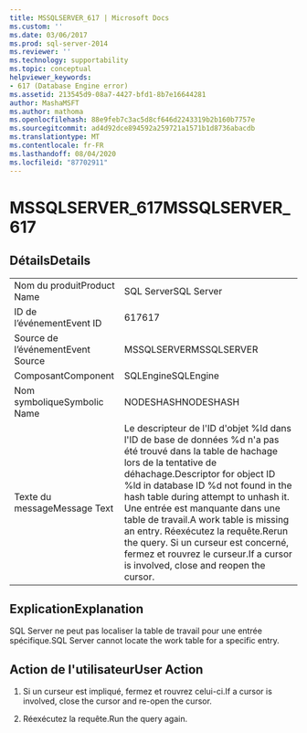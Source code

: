 ```yaml
---
title: MSSQLSERVER_617 | Microsoft Docs
ms.custom: ''
ms.date: 03/06/2017
ms.prod: sql-server-2014
ms.reviewer: ''
ms.technology: supportability
ms.topic: conceptual
helpviewer_keywords:
- 617 (Database Engine error)
ms.assetid: 213545d9-08a7-4427-bfd1-8b7e16644281
author: MashaMSFT
ms.author: mathoma
ms.openlocfilehash: 88e9feb7c3ac5d8cf646d2243319b2b160b7757e
ms.sourcegitcommit: ad4d92dce894592a259721a1571b1d8736abacdb
ms.translationtype: MT
ms.contentlocale: fr-FR
ms.lasthandoff: 08/04/2020
ms.locfileid: "87702911"
---
```

# <a name="mssqlserver_617"></a><span data-ttu-id="624a3-102">MSSQLSERVER_617</span><span class="sxs-lookup"><span data-stu-id="624a3-102">MSSQLSERVER_617</span></span>
    
## <a name="details"></a><span data-ttu-id="624a3-103">Détails</span><span class="sxs-lookup"><span data-stu-id="624a3-103">Details</span></span>  
  
|||  
|-|-|  
|<span data-ttu-id="624a3-104">Nom du produit</span><span class="sxs-lookup"><span data-stu-id="624a3-104">Product Name</span></span>|<span data-ttu-id="624a3-105">SQL Server</span><span class="sxs-lookup"><span data-stu-id="624a3-105">SQL Server</span></span>|  
|<span data-ttu-id="624a3-106">ID de l’événement</span><span class="sxs-lookup"><span data-stu-id="624a3-106">Event ID</span></span>|<span data-ttu-id="624a3-107">617</span><span class="sxs-lookup"><span data-stu-id="624a3-107">617</span></span>|  
|<span data-ttu-id="624a3-108">Source de l’événement</span><span class="sxs-lookup"><span data-stu-id="624a3-108">Event Source</span></span>|<span data-ttu-id="624a3-109">MSSQLSERVER</span><span class="sxs-lookup"><span data-stu-id="624a3-109">MSSQLSERVER</span></span>|  
|<span data-ttu-id="624a3-110">Composant</span><span class="sxs-lookup"><span data-stu-id="624a3-110">Component</span></span>|<span data-ttu-id="624a3-111">SQLEngine</span><span class="sxs-lookup"><span data-stu-id="624a3-111">SQLEngine</span></span>|  
|<span data-ttu-id="624a3-112">Nom symbolique</span><span class="sxs-lookup"><span data-stu-id="624a3-112">Symbolic Name</span></span>|<span data-ttu-id="624a3-113">NODESHASH</span><span class="sxs-lookup"><span data-stu-id="624a3-113">NODESHASH</span></span>|  
|<span data-ttu-id="624a3-114">Texte du message</span><span class="sxs-lookup"><span data-stu-id="624a3-114">Message Text</span></span>|<span data-ttu-id="624a3-115">Le descripteur de l'ID d'objet %ld dans l'ID de base de données %d n'a pas été trouvé dans la table de hachage lors de la tentative de déhachage.</span><span class="sxs-lookup"><span data-stu-id="624a3-115">Descriptor for object ID %ld in database ID %d not found in the hash table during attempt to unhash it.</span></span> <span data-ttu-id="624a3-116">Une entrée est manquante dans une table de travail.</span><span class="sxs-lookup"><span data-stu-id="624a3-116">A work table is missing an entry.</span></span> <span data-ttu-id="624a3-117">Réexécutez la requête.</span><span class="sxs-lookup"><span data-stu-id="624a3-117">Rerun the query.</span></span> <span data-ttu-id="624a3-118">Si un curseur est concerné, fermez et rouvrez le curseur.</span><span class="sxs-lookup"><span data-stu-id="624a3-118">If a cursor is involved, close and reopen the cursor.</span></span>|  
  
## <a name="explanation"></a><span data-ttu-id="624a3-119">Explication</span><span class="sxs-lookup"><span data-stu-id="624a3-119">Explanation</span></span>  
 <span data-ttu-id="624a3-120">SQL Server ne peut pas localiser la table de travail pour une entrée spécifique.</span><span class="sxs-lookup"><span data-stu-id="624a3-120">SQL Server cannot locate the work table for a specific entry.</span></span>  
  
## <a name="user-action"></a><span data-ttu-id="624a3-121">Action de l'utilisateur</span><span class="sxs-lookup"><span data-stu-id="624a3-121">User Action</span></span>  
  
1.  <span data-ttu-id="624a3-122">Si un curseur est impliqué, fermez et rouvrez celui-ci.</span><span class="sxs-lookup"><span data-stu-id="624a3-122">If a cursor is involved, close the cursor and re-open the cursor.</span></span>  
  
2.  <span data-ttu-id="624a3-123">Réexécutez la requête.</span><span class="sxs-lookup"><span data-stu-id="624a3-123">Run the query again.</span></span>  
  
  
